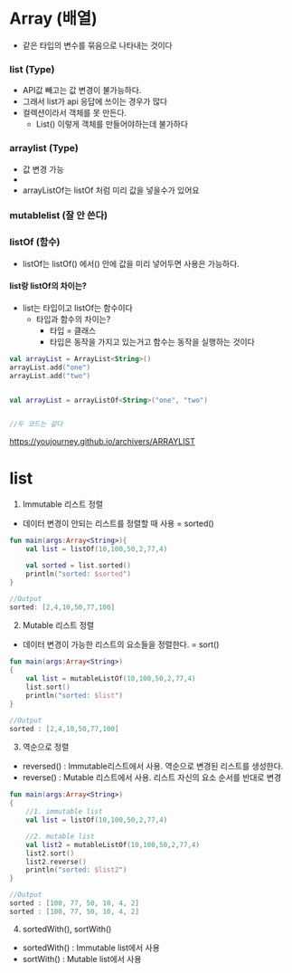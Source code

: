  # Array (배열)
-  같은 타입의 변수를 묶음으로 나타내는 것이다

 ###  list (Type)

- API값 빼고는 값 변경이 불가능하다.
- 그래서 list가 api 응답에 쓰이는 경우가 많다
- 컬렉션이라서 객체를 못 만든다.
  - List<obj>() 이렇게 객체를 만들어야하는데 불가하다

### arraylist (Type)

- 값 변경 가능
-
- arrayListOf는 listOf 처럼 미리 값을 넣을수가 있어요
  
### mutablelist (잘 안 쓴다)
 

 ### listOf (함수)

- listOf는 listOf<obj>() 에서() 안에 값을 미리 넣어두면 사용은 가능하다.


#### list랑 listOf의 차이는?
- list는 타입이고 listOf는 함수이다
  -  타입과 함수의 차이는?
     - 타입 = 클래스
     - 타입은 동작을 가지고 있는거고 함수는 동작을 실행하는 것이다



```kt
val arrayList = ArrayList<String>()
arrayList.add("one")
arrayList.add("two")


val arrayList = arrayListOf<String>("one", "two")


//두 코드는 같다
```

https://youjourney.github.io/archivers/ARRAYLIST



# list

1. Immutable 리스트 정렬
- 데이터 변경이 안되는 리스트를 정렬할 때 사용 = sorted()

```kt
fun main(args:Array<String>){
    val list = listOf(10,100,50,2,77,4)

    val sorted = list.sorted()
    println("sorted: $sorted")
}

//Output
sorted: [2,4,10,50,77,100]
```

2. Mutable 리스트 정렬
- 데이터 변경이 가능한 리스트의 요소들을 정렬한다. = sort()

```kt
fun main(args:Array<String>)
{
    val list = mutableListOf(10,100,50,2,77,4)
    list.sort()
    println("sorted: $list")
}

//Output
sorted : [2,4,10,50,77,100]
```

3. 역순으로 정렬
- reversed() : Immutable리스트에서 사용. 역순으로 변경된 리스트를 생성한다.
- reverse() : Mutable 리스트에서 사용. 리스트 자신의 요소 순서를 반대로 변경

```kt
fun main(args:Array<String>)
{
    //1. immutable list
    val list = listOf(10,100,50,2,77,4)

    //2. mutable list
    val list2 = mutableListOf(10,100,50,2,77,4)
    list2.sort()
    list2.reverse()
    println("sorted: $list2")
}

//Output
sorted : [100, 77, 50, 10, 4, 2]
sorted : [100, 77, 50, 10, 4, 2]
```

4. sortedWith(), sortWith()

- sortedWith() : Immutable list에서 사용
- sortWith() : Mutable list에서 사용